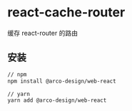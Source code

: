 # react-cache-router

缓存 react-router 的路由

## 安装

```bash
// npm
npm install @arco-design/web-react

// yarn
yarn add @arco-design/web-react
```

